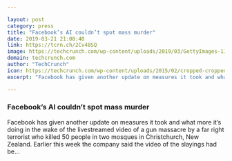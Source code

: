 ```yaml
---

layout: post
category: press
title: "Facebook’s AI couldn’t spot mass murder"
date: 2019-03-21 21:08:40
link: https://tcrn.ch/2Cv48SQ
image: https://techcrunch.com/wp-content/uploads/2019/03/GettyImages-1131880692.jpg?w=601
domain: techcrunch.com
author: "TechCrunch"
icon: https://techcrunch.com/wp-content/uploads/2015/02/cropped-cropped-favicon-gradient.png?w=180
excerpt: "Facebook has given another update on measures it took and what more it’s doing in the wake of the livestreamed video of a gun massacre by a far right terrorist who killed 50 people in two mosques in Christchurch, New Zealand. Earlier this week the company said the video of the slayings had be…"

---
```


### Facebook’s AI couldn’t spot mass murder

Facebook has given another update on measures it took and what more it’s doing in the wake of the livestreamed video of a gun massacre by a far right terrorist who killed 50 people in two mosques in Christchurch, New Zealand. Earlier this week the company said the video of the slayings had be…